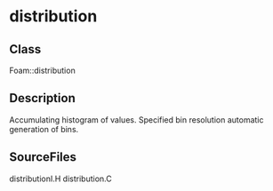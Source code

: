 # distribution 
## Class
Foam::distribution

## Description
Accumulating histogram of values.  Specified bin resolution
automatic generation of bins.

## SourceFiles
distributionI.H
distribution.C

